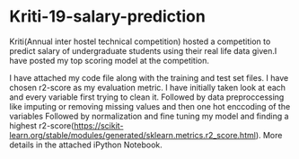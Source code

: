 # Kriti-19-salary-prediction
Kriti(Annual inter hostel technical competition) hosted a competition to predict salary of undergraduate students using their real life data given.I have posted my top scoring model at the competition.


I have attached my code file along with the training and test set files.
I have chosen r2-score as my evaluation metric.
I have initially taken look at each and every variable first trying to clean it.
Followed by data preproccessing like imputing or removing missing values and then one hot enccoding of the variables
Followed by normalization and fine tuning my model and finding a highest r2-score(https://scikit-learn.org/stable/modules/generated/sklearn.metrics.r2_score.html).
More details in the attached iPython Notebook.

